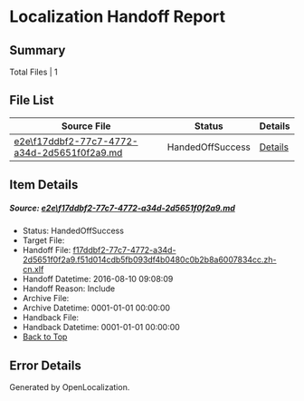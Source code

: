 # <a name='report-top'></a> Localization Handoff Report

## Summary
 Total Files | 1

## File List
 Source File | Status | Details 
 ----------- | ------ | ------- 
 [e2e\f17ddbf2-77c7-4772-a34d-2d5651f0f2a9.md](https://github.com/OpenLocalizationTestOrg/oltest/blob/c0efcd8665487e195f52e3fb0c685a62742de520/e2e/f17ddbf2-77c7-4772-a34d-2d5651f0f2a9.md) | HandedOffSuccess | [Details](#59c6f24b1a95d271a10051dc40949f359a4c431c1)

## Item Details
##### <a name='59c6f24b1a95d271a10051dc40949f359a4c431c1'></a> Source: [e2e\f17ddbf2-77c7-4772-a34d-2d5651f0f2a9.md](https://github.com/OpenLocalizationTestOrg/oltest/blob/c0efcd8665487e195f52e3fb0c685a62742de520/e2e/f17ddbf2-77c7-4772-a34d-2d5651f0f2a9.md)
* Status: HandedOffSuccess
* Target File: 
* Handoff File: [f17ddbf2-77c7-4772-a34d-2d5651f0f2a9.f51d014cdb5fb093df4b0480c0b2b8a6007834cc.zh-cn.xlf](https://github.com/OpenLocalizationTestOrg/olhandoff-e2e/blob/065ce7e06fbba9da98191e1411c5ab5fd4e48e4d/ol-handoff/OpenLocalizationTestOrg/ol-test-zhcn/ci/ht/f17ddbf2-77c7-4772-a34d-2d5651f0f2a9.f51d014cdb5fb093df4b0480c0b2b8a6007834cc.zh-cn.xlf)
* Handoff Datetime: 2016-08-10 09:08:09
* Handoff Reason: Include
* Archive File: 
* Archive Datetime: 0001-01-01 00:00:00
* Handback File: 
* Handback Datetime: 0001-01-01 00:00:00
* [Back to Top](#report-top)


## Error Details

Generated by OpenLocalization.
